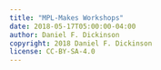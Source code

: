 ```yaml
---
title: "MPL-Makes Workshops"
date: 2018-05-17T05:00:00-04:00
author: Daniel F. Dickinson
copyright: 2018 Daniel F. Dickinson
license: CC-BY-SA-4.0
---
```

